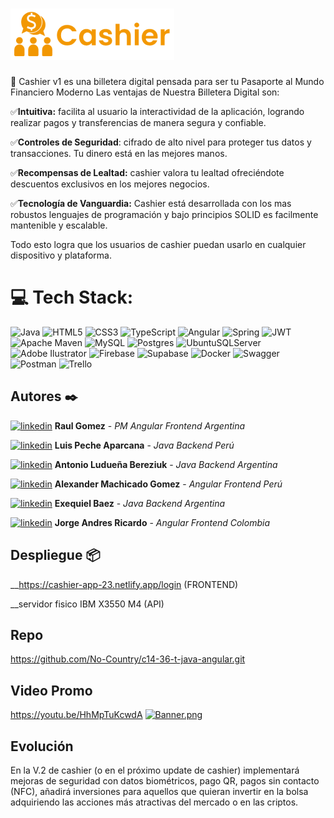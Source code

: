 # <img src="cashier-app/src/assets/cashier1.png">

💫 Cashier v1 es una billetera digital pensada para ser tu Pasaporte al Mundo Financiero Moderno
Las ventajas de Nuestra Billetera Digital son:

✅**Intuitiva:** facilita al usuario la interactividad de la aplicación, logrando realizar pagos y transferencias de manera segura y confiable.

✅**Controles de Seguridad**: cifrado de alto nivel para proteger tus datos y transacciones. Tu dinero está en las mejores manos.

✅**Recompensas de Lealtad:** cashier valora tu lealtad ofreciéndote descuentos exclusivos en los mejores negocios.

✅**Tecnología de Vanguardia:** Cashier está desarrollada con los mas robustos lenguajes de programación y bajo principios SOLID es facilmente mantenible y escalable.

Todo esto logra que los usuarios de cashier puedan usarlo en cualquier dispositivo y plataforma.

# 💻 Tech Stack:
![Java](https://img.shields.io/badge/java-%23ED8B00.svg?style=for-the-badge&logo=java&logoColor=white) ![HTML5](https://img.shields.io/badge/html5-%23E34F26.svg?style=for-the-badge&logo=html5&logoColor=white) ![CSS3](https://img.shields.io/badge/css3-%231572B6.svg?style=for-the-badge&logo=css3&logoColor=white) ![TypeScript](https://img.shields.io/badge/typescript-%23007ACC.svg?style=for-the-badge&logo=typescript&logoColor=white) ![Angular](https://img.shields.io/badge/angular-%23DD0031.svg?style=for-the-badge&logo=angular&logoColor=white) ![Spring](https://img.shields.io/badge/spring-%236DB33F.svg?style=for-the-badge&logo=spring&logoColor=white) ![JWT](https://img.shields.io/badge/JWT-black?style=for-the-badge&logo=JSON%20web%20tokens) ![Apache Maven](https://img.shields.io/badge/Apache%20Maven-C71A36?style=for-the-badge&logo=Apache%20Maven&logoColor=white) ![MySQL](https://img.shields.io/badge/mysql-%2300f.svg?style=for-the-badge&logo=mysql&logoColor=white) ![Postgres](https://img.shields.io/badge/postgres-%23316192.svg?style=for-the-badge&logo=postgresql&logoColor=white) ![UbuntuSQLServer](https://img.shields.io/badge/Ubuntu%20Server-CC2927?style=for-the-badge&logo=microsoft%20sql%20server&logoColor=white) ![Adobe Ilustrator](https://img.shields.io/badge/adobeilustrator-%2331A8FF.svg?style=for-the-badge&logo=adobephotoshop&logoColor=white) ![Firebase](https://img.shields.io/badge/Firebase-039BE5?style=for-the-badge&logo=Firebase&logoColor=white) ![Supabase](https://img.shields.io/badge/Supabase-3ECF8E?style=for-the-badge&logo=supabase&logoColor=white) ![Docker](https://img.shields.io/badge/docker-%230db7ed.svg?style=for-the-badge&logo=docker&logoColor=white) ![Swagger](https://img.shields.io/badge/-Swagger-%23Clojure?style=for-the-badge&logo=swagger&logoColor=white) ![Postman](https://img.shields.io/badge/Postman-FF6C37?style=for-the-badge&logo=postman&logoColor=white) ![Trello](https://img.shields.io/badge/trello-%230A0FFF.svg?style=for-the-badge&logo=jira&logoColor=white)

## Autores ✒️

[![linkedin](https://img.shields.io/badge/linkedin-0A66C2?style=for-the-badge&logo=linkedin&logoColor=white)](https://www.linkedin.com/in/raúl-gómez-44a342252/) **Raul Gomez** - *PM*  *Angular Frontend*  *Argentina* 

[![linkedin](https://img.shields.io/badge/linkedin-0A66C2?style=for-the-badge&logo=linkedin&logoColor=white)](https://www.linkedin.com/in/luis-peche/) **Luis Peche Aparcana** - *Java Backend* *Perú*

[![linkedin](https://img.shields.io/badge/linkedin-0A66C2?style=for-the-badge&logo=linkedin&logoColor=white)](https://www.linkedin.com/in/antonioluduenabereziuk/) **Antonio Ludueña Bereziuk** - *Java Backend* *Argentina*

[![linkedin](https://img.shields.io/badge/linkedin-0A66C2?style=for-the-badge&logo=linkedin&logoColor=white)](https://www.linkedin.com/in/machicadogomezalexander/) **Alexander Machicado Gomez** - *Angular Frontend* *Perú*

[![linkedin](https://img.shields.io/badge/linkedin-0A66C2?style=for-the-badge&logo=linkedin&logoColor=white)](https://www.linkedin.com/in/exequiel-baez-156752238/) **Exequiel Baez** - *Java Backend* *Argentina*  

[![linkedin](https://img.shields.io/badge/linkedin-0A66C2?style=for-the-badge&logo=linkedin&logoColor=white)](https://www.linkedin.com/) **Jorge Andres Ricardo** - *Angular Frontend*  *Colombia*

## Despliegue 📦

__https://cashier-app-23.netlify.app/login (FRONTEND)

__servidor fisico IBM X3550 M4 (API)

## Repo 
https://github.com/No-Country/c14-36-t-java-angular.git

## Video Promo 
https://youtu.be/HhMpTuKcwdA
[![Banner.png](https://i.postimg.cc/sXrp8dDs/Banner.png)](https://postimg.cc/WD5FFykH)

## Evolución 

En la V.2 de cashier (o en el próximo update de cashier) implementará mejoras de seguridad con datos biométricos, pago QR, pagos sin contacto (NFC), añadirá inversiones para aquellos que quieran invertir en la bolsa adquiriendo las acciones más atractivas del mercado o en las criptos.

<!-- Proudly created with GPRM ( https://gprm.itsvg.in ) -->
